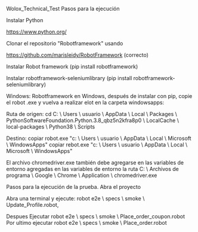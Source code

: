 Wolox_Technical_Test
Pasos para la ejecución

Instalar Python

https://www.python.org/

Clonar el repositorio "Robotframework" usando

https://github.com/marisleidy/RobotFramework (correcto)

Instalar Robot framework (pip install robotframework)

Instalar robotframework-seleniumlibrary (pip install robotframework-seleniumlibrary)

Windows: Robotframework en Windows, después de instalar con pip, copie el robot .exe y vuelva a realizar elot en la carpeta windowsapps:

Ruta de origen: cd C: \ Users \ usuario \ AppData \ Local \ Packages \ PythonSoftwareFoundation.Python.3.8_qbz5n2kfra8p0 \ LocalCache \ local-packages \ Python38 \ Scripts

Destino: copiar robot.exe "c: \ Users \ usuario \ AppData \ Local \ Microsoft \ WindowsApps" copiar rebot.exe "c: \ Users \ usuario \ AppData \ Local \ Microsoft \ WindowsApps"

El archivo chromedriver.exe también debe agregarse en las variables de entorno agregadas en las variables de entorno la ruta C: \ Archivos de programa \ Google \ Chrome \ Application \ chromedriver.exe

Pasos para la ejecución de la prueba. Abra el proyecto

Abra una terminal y ejecute: robot e2e \ specs \ smoke \ Update_Profile.robot,

Despues Ejecutar robot e2e \ specs \ smoke \ Place_order_coupon.robot Por ultimo ejecutar robot e2e \ specs \ smoke \ Place_order.robot
